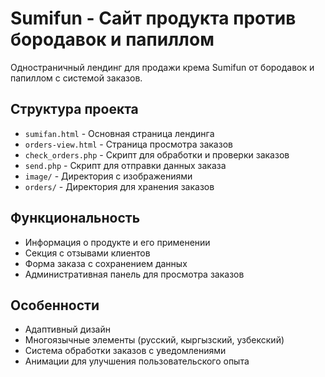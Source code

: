 # Sumifun - Сайт продукта против бородавок и папиллом

Одностраничный лендинг для продажи крема Sumifun от бородавок и папиллом с системой заказов.

## Структура проекта

- `sumifan.html` - Основная страница лендинга
- `orders-view.html` - Страница просмотра заказов
- `check_orders.php` - Скрипт для обработки и проверки заказов
- `send.php` - Скрипт для отправки данных заказа
- `image/` - Директория с изображениями
- `orders/` - Директория для хранения заказов

## Функциональность

- Информация о продукте и его применении
- Секция с отзывами клиентов
- Форма заказа с сохранением данных
- Административная панель для просмотра заказов

## Особенности

- Адаптивный дизайн
- Многоязычные элементы (русский, кыргызский, узбекский)
- Система обработки заказов с уведомлениями
- Анимации для улучшения пользовательского опыта 